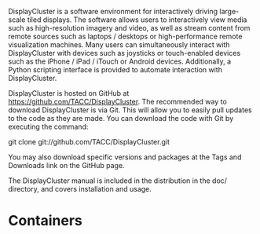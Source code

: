 DisplayCluster is a software environment for interactively driving large-scale tiled displays. The software allows users to interactively view media such as high-resolution imagery and video, as well as stream content from remote sources such as laptops / desktops or high-performance remote visualization machines. Many users can simultaneously interact with DisplayCluster with devices such as joysticks or touch-enabled devices such as the iPhone / iPad / iTouch or Android devices. Additionally, a Python scripting interface is provided to automate interaction with DisplayCluster.

DisplayCluster is hosted on GitHub at https://github.com/TACC/DisplayCluster. The recommended way to download DisplayCluster is via Git. This will allow you to easily pull updates to the code as they are made. You can download the code with Git by executing the command:

git clone git://github.com/TACC/DisplayCluster.git

You may also download specific versions and packages at the Tags and Downloads link on the GitHub page.

The DisplayCluster manual is included in the distribution in the doc/ directory, and covers installation and usage.

# Containers


